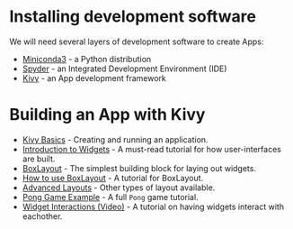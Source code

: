# Installing development software
We will need several layers of development software to create Apps:
* [Miniconda3](InstallMiniconda3) - a Python distribution
* [Spyder](InstallSpyder) - an Integrated Development Environment (IDE)
* [Kivy](InstallKivy) - an App development framework

# Building an App with Kivy

* [Kivy Basics](https://kivy.org/docs/guide/basic.html) - Creating and running an application.
* [Introduction to Widgets](https://kivy.org/docs/guide/widgets.html) - A must-read tutorial for how user-interfaces are built.
* [BoxLayout](https://kivy.org/docs/api-kivy.uix.boxlayout.html#module-kivy.uix.boxlayout) - The simplest building block for laying out widgets.
* [How to use BoxLayout](https://pythontips.com/2013/12/02/kivy-101-how-to-use-boxlayouts/) - A tutorial for BoxLayout.
* [Advanced Layouts](https://kivy.org/docs/gettingstarted/layouts.html) - Other types of layout available.
* [Pong Game Example](https://kivy.org/docs/tutorials/pong.html) - A full `Pong` game tutorial.
* [Widget Interactions (Video)](https://www.youtube.com/watch?v=-NvpKDReKyg&list=PLdNh1e1kmiPP4YApJm8ENK2yMlwF1_edq&index=3) - A tutorial on having widgets interact with eachother.


